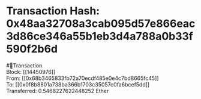 
Transaction Hash: 0x48aa32708a3cab095d57e866eac3d86ce346a55b1eb3d4a788a0b33f590f2b6d
====================================================================================
  
#💸Transaction  
Block: [[14450976]]  
From: [[0x68b3465833fb72a70ecdf485e0e4c7bd8665fc45]]  
To: [[0x0f8b8801a738ba366b1703c35057c0fa6bcef5dd]]  
Transferred: 0.5468227622448252 Ether